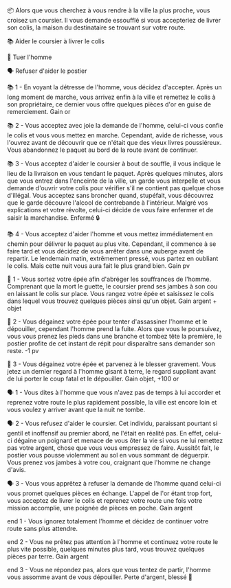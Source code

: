 📦 Alors que vous cherchez à vous rendre à la ville la plus proche, vous croisez un coursier. Il vous demande essoufflé si vous accepteriez de livrer son colis, la maison du destinataire se trouvant sur votre route.

📚 Aider le coursier à livrer le colis

🔪 Tuer l'homme

🗣️ Refuser d'aider le postier


📚 1 - En voyant la détresse de l'homme, vous décidez d'accepter. Après un long moment de marche, vous arrivez enfin à la ville et remettez le colis à son propriétaire, ce dernier vous offre quelques pièces d'or en guise de remerciement.
Gain or

📚 2 - Vous acceptez avec joie la demande de l'homme, celui-ci vous confie le colis et vous vous mettez en marche. Cependant, avide de richesse, vous l'ouvrez avant de découvrir que ce n'était que des vieux livres poussiéreux. Vous abandonnez le paquet au bord de la route avant de continuer.

📚 3 - Vous acceptez d'aider le coursier à bout de souffle, il vous indique le lieu de la livraison en vous tendant le paquet. Après quelques minutes, alors que vous entrez dans l'enceinte de la ville, un garde vous interpelle et vous demande d'ouvrir votre colis pour vérifier s'il ne contient pas quelque chose d'illégal. Vous acceptez sans broncher quand, stupéfait, vous découvrez que le garde découvre l'alcool de contrebande à l'intérieur. Malgré vos explications et votre révolte, celui-ci décide de vous faire enfermer et de saisir la marchandise.
Enfermé 🔒

📚 4 - Vous acceptez d'aider l'homme et vous mettez immédiatement en chemin pour délivrer le paquet au plus vite. Cependant, il commence à se faire tard et vous décidez de vous arrêter dans une auberge avant de repartir. Le lendemain matin, extrêmement pressé, vous partez en oubliant le colis. Mais cette nuit vous aura fait le plus grand bien.
Gain pv

🔪  1 - Vous sortez votre épée afin d'abréger les souffrances de l'homme. Comprenant que la mort le guette, le coursier prend ses jambes à son cou en laissant le colis sur place. Vous rangez votre épée et saisissez le colis dans lequel vous trouvez quelques pièces ainsi qu'un objet.
Gain argent + objet

🔪 2 - Vous dégainez votre épée pour tenter d'assassiner l'homme et le dépouiller, cependant l'homme prend la fuite. Alors que vous le poursuivez, vous vous prenez les pieds dans une branche et tombez tête la première, le postier profite de cet instant de répit pour disparaître sans demander son reste.
-1 pv

🔪 3 - Vous dégainez votre épée et parvenez à le blesser gravement. Vous jetez un dernier regard à l'homme gisant à terre, le regard suppliant avant de lui porter le coup fatal et le dépouiller.
Gain objet, +100 or

🗣️ 1 - Vous dites à l'homme que vous n'avez pas de temps à lui accorder et reprenez votre route le plus rapidement possible, la ville est encore loin et vous voulez y arriver avant que la nuit ne tombe.

🗣️ 2 - Vous refusez d'aider le coursier. Cet individu, paraissant pourtant si gentil et inoffensif au premier abord, ne l'était en réalité pas. En effet, celui-ci dégaine un poignard et menace de vous ôter la vie si vous ne lui remettez pas votre argent, chose que vous vous empressez de faire. Aussitôt fait, le postier vous pousse violemment au sol en vous sommant de déguerpir. Vous prenez vos jambes à votre cou, craignant que l'homme ne change d'avis.

🗣️  3 - Vous vous apprêtez à refuser la demande de l'homme quand celui-ci vous promet quelques pièces en échange. L'appel de l'or étant trop fort, vous acceptez de livrer le colis et reprenez votre route une fois votre mission accomplie, une poignée de pièces en poche.
Gain argent

end 1 - Vous ignorez totalement l'homme et décidez de continuer votre route sans plus attendre.

end 2 - Vous ne prêtez pas attention à l'homme et continuez votre route le plus vite possible, quelques minutes plus tard, vous trouvez quelques pièces par terre.
Gain argent

end 3 - Vous ne répondez pas, alors que vous tentez de partir, l'homme vous assomme avant de vous dépouiller. 
Perte d'argent, blessé 🤕
